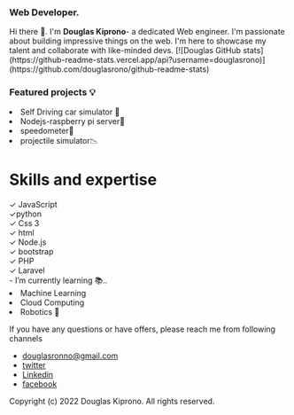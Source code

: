 
### Web Developer.
</hr>
Hi there 👋. I'm <b>Douglas Kiprono</b>- a dedicated 
Web engineer. I'm passionate about building impressive
things on the web. I'm here to showcase my talent
and collaborate with like-minded devs.
[![Douglas GitHub stats](https://github-readme-stats.vercel.app/api?username=douglasrono)](https://github.com/douglasrono/github-readme-stats)
<h3> Featured projects 💡</h3>
 <li>Self Driving car simulator 🚙</li>
 <li> Nodejs-raspberry pi server📱</li>
 <li>speedometer🧭</li>
 <li> projectile simulator📉</li>
 
<h1> Skills and expertise</h1>
✓ JavaScript<br>
✓python <br>
✓ Css 3<br>
✓ html<br>
✓ Node.js <br>
✓ bootstrap <br>
✓ PHP<br>
✓ Laravel <br> 
- I’m currently learning 📚..
<li> Machine Learning  </li>
<li> Cloud Computing </li>
<li> Robotics 🦾</li>

If you have any questions or have offers, please reach me from following channels
- douglasronno@gmail.com
- [twitter](https://twitter.com/itsdaglas)
- [Linkedin](https://linkedin.com/in/douglas-kiprono-ke)
- [facebook](https://www.facebook.com/douglas.ronno)

Copyright (c) 2022 Douglas Kiprono. All rights reserved.
